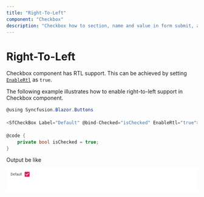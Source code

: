 ```yaml
---
title: "Right-To-Left"
component: "Checkbox"
description: "Checkbox how to section, name and value in form submit, and customization of Checkbox appearance, frame & check icon."
---
```


# Right-To-Left

Checkbox component has RTL support. This can be achieved by setting [`EnableRtl`](https://help.syncfusion.com/cr/blazor/Syncfusion.Blazor~Syncfusion.Blazor.Buttons.SfCheckBox~EnableRtl.html) as `true`.

The following example illustrates how to enable right-to-left support in Checkbox component.

```csharp
@using Syncfusion.Blazor.Buttons

<SfCheckBox Label="Default" @bind-Checked="isChecked" EnableRtl="true"></SfCheckBox>

@code {
    private bool isChecked = true;
}

```

Output be like

![Button Sample](./../images/cb-rtl.png)